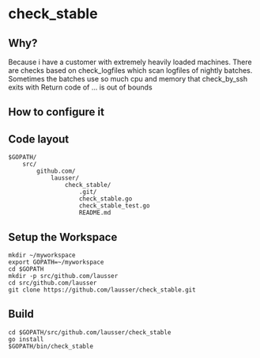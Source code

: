 # check_stable

## Why?
Because i have a customer with extremely heavily loaded machines.
There are checks based on check_logfiles which scan logfiles of
nightly batches. Sometimes the batches use so much cpu and memory
that check_by_ssh exits with 
Return code of ... is out of bounds

## How to configure it

## Code layout

    $GOPATH/
        src/
            github.com/
                lausser/
                    check_stable/
                        .git/
                        check_stable.go
                        check_stable_test.go
                        README.md
    
## Setup the Workspace

    mkdir ~/myworkspace
    export GOPATH=~/myworkspace
    cd $GOPATH
    mkdir -p src/github.com/lausser
    cd src/github.com/lausser
    git clone https://github.com/lausser/check_stable.git

## Build

    cd $GOPATH/src/github.com/lausser/check_stable
    go install
    $GOPATH/bin/check_stable

